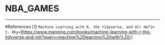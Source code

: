 # NBA_GAMES

***
#References 
[1] ``Machine Learning with R, the tidyverse, and mlr Hefin I. Rhys``[https://www.manning.com/books/machine-learning-with-r-the-tidyverse-and-mlr?query=machine%20learning%20with%20r]
 
